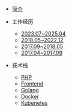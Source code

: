 - [简介](/nfangxu/)

- 工作经历
  * [2023.07~2025.04](/nfangxu/experience/cetccst.md)
  * [2018.05~2022.12](/nfangxu/experience/donews.md)
  * [2017.09~2018.05](/nfangxu/experience/zanas.md)
  * [2017.04~2017.09](/nfangxu/experience/en8848.md)

- 技术栈
  * [PHP](/nfangxu/stack/php.md)
  * [Frontend](/nfangxu/stack/frontend.md)
  * [Golang](/nfangxu/stack/golang.md)
  * [Docker](/nfangxu/stack/docker.md)
  * [Kubenetes](/nfangxu/stack/k8s.md)
